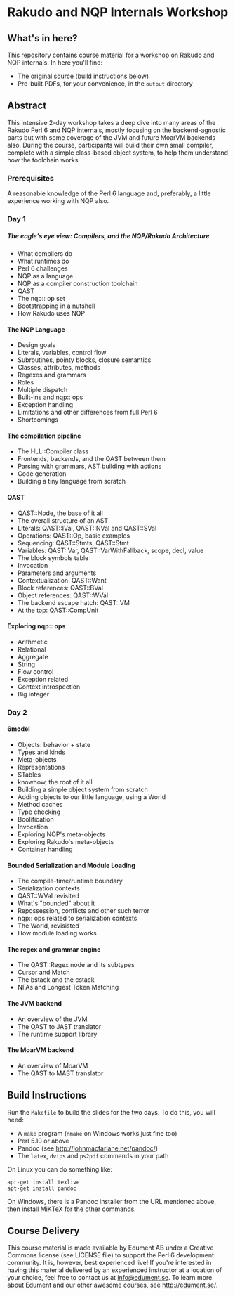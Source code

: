 # Rakudo and NQP Internals Workshop

## What's in here?

This repository contains course material for a workshop on Rakudo and NQP
internals. In here you'll find:

* The original source (build instructions below)
* Pre-built PDFs, for your convenience, in the `output` directory

## Abstract

This intensive 2-day workshop takes a deep dive into many areas of the Rakudo
Perl 6 and NQP internals, mostly focusing on the backend-agnostic parts but
with some coverage of the JVM and future MoarVM backends also. During the
course, participants will build their own small compiler, complete with a
simple class-based object system, to help them understand how the toolchain
works.

### Prerequisites

A reasonable knowledge of the Perl 6 language and, preferably, a little
experience working with NQP also.

### Day 1

##### The eagle's eye view: Compilers, and the NQP/Rakudo Architecture

* What compilers do
* What runtimes do
* Perl 6 challenges
* NQP as a language
* NQP as a compiler construction toolchain
* QAST
* The nqp:: op set
* Bootstrapping in a nutshell
* How Rakudo uses NQP

#### The NQP Language

* Design goals
* Literals, variables, control flow
* Subroutines, pointy blocks, closure semantics
* Classes, attributes, methods
* Regexes and grammars
* Roles
* Multiple dispatch
* Built-ins and nqp:: ops
* Exception handling
* Limitations and other differences from full Perl 6
* Shortcomings

#### The compilation pipeline

* The HLL::Compiler class
* Frontends, backends, and the QAST between them
* Parsing with grammars, AST building with actions
* Code generation
* Building a tiny language from scratch

#### QAST

* QAST::Node, the base of it all
* The overall structure of an AST
* Literals: QAST::IVal, QAST::NVal and QAST::SVal
* Operations: QAST::Op, basic examples
* Sequencing: QAST::Stmts, QAST::Stmt
* Variables: QAST::Var, QAST::VarWithFallback, scope, decl, value
* The block symbols table
* Invocation
* Parameters and arguments
* Contextualization: QAST::Want
* Block references: QAST::BVal
* Object references: QAST::WVal
* The backend escape hatch: QAST::VM
* At the top: QAST::CompUnit

#### Exploring nqp:: ops

* Arithmetic
* Relational
* Aggregate
* String
* Flow control
* Exception related
* Context introspection
* Big integer

### Day 2

#### 6model

* Objects: behavior + state
* Types and kinds
* Meta-objects
* Representations
* STables
* knowhow, the root of it all
* Building a simple object system from scratch
* Adding objects to our little language, using a World
* Method caches
* Type checking
* Boolification
* Invocation
* Exploring NQP's meta-objects
* Exploring Rakudo's meta-objects
* Container handling

#### Bounded Serialization and Module Loading

* The compile-time/runtime boundary
* Serialization contexts
* QAST::WVal revisited
* What's "bounded" about it
* Repossession, conflicts and other such terror
* nqp:: ops related to serialization contexts
* The World, revisisted
* How module loading works

#### The regex and grammar engine

* The QAST::Regex node and its subtypes
* Cursor and Match
* The bstack and the cstack
* NFAs and Longest Token Matching

#### The JVM backend

* An overview of the JVM
* The QAST to JAST translator
* The runtime support library

#### The MoarVM backend

* An overview of MoarVM
* The QAST to MAST translator

## Build Instructions

Run the `Makefile` to build the slides for the two days. To do this, you will
need:

* A `make` program (`nmake` on Windows works just fine too)
* Perl 5.10 or above
* Pandoc (see http://johnmacfarlane.net/pandoc/)
* The `latex`, `dvips` and `ps2pdf` commands in your path

On Linux you can do something like:

    apt-get install texlive
    apt-get install pandoc

On Windows, there is a Pandoc installer from the URL mentioned above, then
install MiKTeX for the other commands.

## Course Delivery

This course material is made available by Edument AB under a Creative Commons
license (see LICENSE file) to support the Perl 6 development community. It is,
however, best experienced live! If you're interested in having this material
delivered by an experienced instructor at a location of your choice, feel free
to contact us at info@edument.se. To learn more about Edument and our other
awesome courses, see http://edument.se/.
